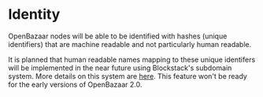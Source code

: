 # Identity

OpenBazaar nodes will be able to be identified with hashes (unique identifiers) that are machine readable and not particularly human readable.

It is planned that human readable names mapping to these unique identifers will be implemented in the near future using Blockstack's subdomain system. More details on this system are [here](https://github.com/blockstack/blockstack-core/blob/master/docs/subdomains.md). This feature won't be ready for the early versions of OpenBazaar 2.0.
